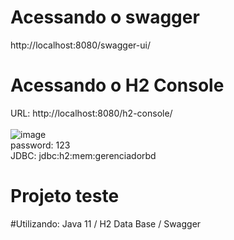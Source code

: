 # Acessando o swagger
http://localhost:8080/swagger-ui/

# Acessando o H2 Console
URL: http://localhost:8080/h2-console/ <br /><br />
![image](https://github.com/richarditoo/empresateste/assets/26912050/4c59368f-927d-4fc8-84ae-b2dd6bb8387d)
<br />password: 123<br />
JDBC: jdbc:h2:mem:gerenciadorbd<br />


# Projeto teste

#Utilizando: 
Java 11 /
H2 Data Base /
Swagger
